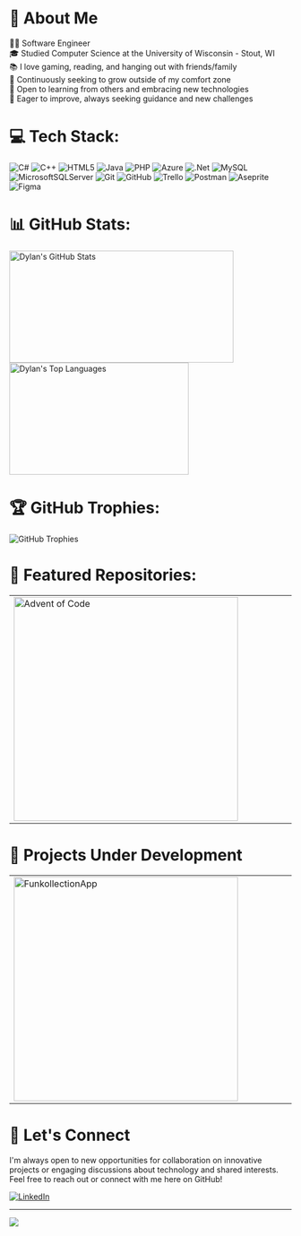 # 👋 About Me

🧑‍💻 Software Engineer<br/>
🎓 Studied Computer Science at the University of Wisconsin - Stout, WI<br/>
📚 I love gaming, reading, and hanging out with friends/family<br/>
🌱 Continuously seeking to grow outside of my comfort zone<br/>
🤝 Open to learning from others and embracing new technologies<br/>
💭 Eager to improve, always seeking guidance and new challenges<br/>


# 💻 Tech Stack:
![C#](https://img.shields.io/badge/c%23-%23239120.svg?style=for-the-badge&logo=csharp&logoColor=white) 
![C++](https://img.shields.io/badge/c++-%2300599C.svg?style=for-the-badge&logo=c%2B%2B&logoColor=white) 
![HTML5](https://img.shields.io/badge/html5-%23E34F26.svg?style=for-the-badge&logo=html5&logoColor=white) 
![Java](https://img.shields.io/badge/java-%23ED8B00.svg?style=for-the-badge&logo=openjdk&logoColor=white) 
![PHP](https://img.shields.io/badge/php-%23777BB4.svg?style=for-the-badge&logo=php&logoColor=white) 
![Azure](https://img.shields.io/badge/azure-%230072C6.svg?style=for-the-badge&logo=microsoftazure&logoColor=white) 
![.Net](https://img.shields.io/badge/.NET-5C2D91?style=for-the-badge&logo=.net&logoColor=white)
![MySQL](https://img.shields.io/badge/mysql-4479A1.svg?style=for-the-badge&logo=mysql&logoColor=white) 
![MicrosoftSQLServer](https://img.shields.io/badge/Microsoft%20SQL%20Server-CC2927?style=for-the-badge&logo=microsoft%20sql%20server&logoColor=white) 
![Git](https://img.shields.io/badge/git-%23F05033.svg?style=for-the-badge&logo=git&logoColor=white) 
![GitHub](https://img.shields.io/badge/github-%23121011.svg?style=for-the-badge&logo=github&logoColor=white) 
![Trello](https://img.shields.io/badge/Trello-%23026AA7.svg?style=for-the-badge&logo=Trello&logoColor=white) 
![Postman](https://img.shields.io/badge/Postman-FF6C37?style=for-the-badge&logo=postman&logoColor=white) 
![Aseprite](https://img.shields.io/badge/Aseprite-FFFFFF?style=for-the-badge&logo=Aseprite&logoColor=#7D929E) 
![Figma](https://img.shields.io/badge/figma-%23F24E1E.svg?style=for-the-badge&logo=figma&logoColor=white)

# 📊 GitHub Stats:
<a href="https://github.com/anuraghazra/github-readme-stats">
  <img height=200 align="center" src="https://github-readme-stats.vercel.app/api?username=DylanRothbauer&theme=apprentice&hide_border=false&include_all_commits=false&count_private=false" alt="Dylan's GitHub Stats" width="400"/>
</a>
<a href="https://github.com/anuraghazra/convoychat">
  <img height=200 align="center" src="https://github-readme-stats.vercel.app/api/top-langs/?username=DylanRothbauer&theme=apprentice&hide_border=false&include_all_commits=false&count_private=false&layout=compact" alt="Dylan's Top Languages" width="320"/>
</a>

# 🏆 GitHub Trophies:
  <img src="https://github-profile-trophy.vercel.app/?username=DylanRothbauer&theme=apprentice&no-frame=false&no-bg=true&margin-w=4" alt="GitHub Trophies">

# 🚀 Featured Repositories:

<div align="left">
  <table>
    <tr>
      <td width="50%">
        <a href="https://github.com/DylanRothbauer/Advent-of-Code">
          <img width="400" src="https://github-readme-stats.vercel.app/api/pin/?username=DylanRothbauer&repo=Advent-of-Code&theme=apprentice&show_owner=true&description_lines_count=3" alt="Advent of Code"/>
        </a>
      </td>
    </tr>
  </table>
</div>

# 🚧 Projects Under Development

<div align="left">
  <table>
    <tr>
      <td width="50%">
        <a href="https://github.com/DylanRothbauer/Funkollection">
          <img width="400" src="https://github-readme-stats.vercel.app/api/pin/?username=DylanRothbauer&repo=FunkollectionApp&theme=apprentice&show_owner=true&description_lines_count=3" alt="FunkollectionApp"/>
        </a>
      </td>
      <!-- Add more projects here -->
    </tr>
  </table>
</div>


# 🤝 Let's Connect
I'm always open to new opportunities for collaboration on innovative projects or engaging discussions about technology and shared interests. Feel free to reach out or connect with me here on GitHub!

[![LinkedIn](https://img.icons8.com/ios-filled/50/0077B5/linkedin.png)](https://www.linkedin.com/in/dylan-rothbauer-ab285624b/)

---
[![](https://visitcount.itsvg.in/api?id=DylanRothbauer&label=Profile%20Views&color=3&icon=5&pretty=true)](https://visitcount.itsvg.in)

<!-- Proudly created with GPRM ( https://gprm.itsvg.in ) -->

